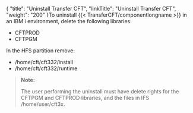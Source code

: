 {
    "title": "Uninstall Transfer CFT",
    "linkTitle": "Uninstall Transfer CFT",
    "weight": "200"
}To uninstall {{< TransferCFT/componentlongname  >}} in an IBM i environment, delete the following libraries:

-   CFTPROD
-   CFTPGM

In the HFS partition remove:

-   /home/cft/cft332/install
-   /home/cft/cft332/runtime

> **Note:**
>
> The user performing the uninstall must have delete rights for the CFTPGM and CFTPROD libraries, and the files in IFS /home/user/cft3x.
